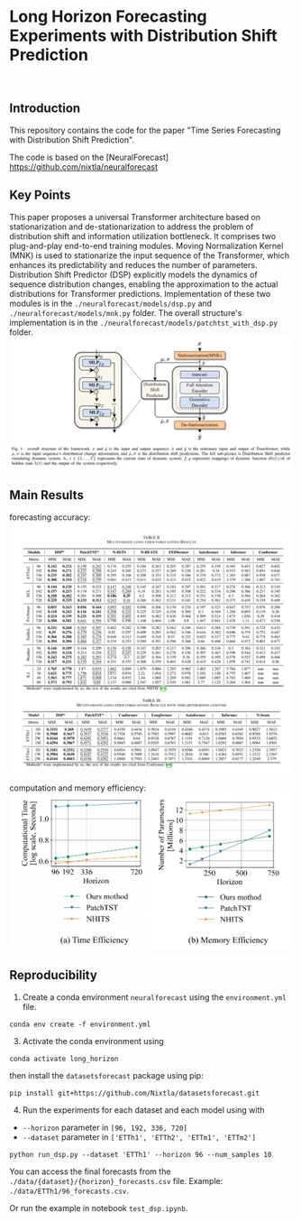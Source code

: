 # Long Horizon Forecasting Experiments with Distribution Shift Prediction

<br>

## Introduction

This repository contains the code for the paper "Time Series Forecasting with Distribution Shift Prediction".

The code is based on the [NeuralForecast]
https://github.com/nixtla/neuralforecast

## Key Points

This paper proposes a universal Transformer architecture based on stationarization and de-stationarization to address the problem of distribution shift and information utilization bottleneck. It comprises two plug-and-play end-to-end training modules. Moving Normalization Kernel (MNK) is used to stationarize the input sequence of the Transformer, which enhances its predictability and reduces the number of parameters. Distribution Shift Predictor (DSP) explicitly models the dynamics of sequence distribution changes, enabling the approximation to the actual distributions for Transformer predictions.
Implementation of these two modules is in the `./neuralforecast/models/dsp.py` and `./neuralforecast/models/mnk.py` folder. The overall structure's implementation is in the `./neuralforecast/models/patchtst_with_dsp.py` folder.
![alt text](https://github.com/Houyikai/distribution-shift-predictor/blob/main/pics/overall%20structure.png)

## Main Results

forecasting accuracy:
![alt text](https://github.com/Houyikai/distribution-shift-predictor/blob/main/pics/results.png)

computation and memory efficiency:
![alt text](https://github.com/Houyikai/distribution-shift-predictor/blob/main/pics/efficiency.png)

## Reproducibility

1. Create a conda environment `neuralforecast` using the `environment.yml` file.

```shell
conda env create -f environment.yml
```

3. Activate the conda environment using

```shell
conda activate long_horizon
```

then install the `datasetsforecast` package using pip:

```shell
pip install git+https://github.com/Nixtla/datasetsforecast.git
```

4. Run the experiments for each dataset and each model using with

- `--horizon` parameter in `[96, 192, 336, 720]`
- `--dataset` parameter in `['ETTh1', 'ETTh2', 'ETTm1', 'ETTm2']`
  <br>

```shell
python run_dsp.py --dataset 'ETTh1' --horizon 96 --num_samples 10
```

You can access the final forecasts from the `./data/{dataset}/{horizon}_forecasts.csv` file. Example: `./data/ETTh1/96_forecasts.csv`.

Or run the example in notebook `test_dsp.ipynb`.

<br><br>
